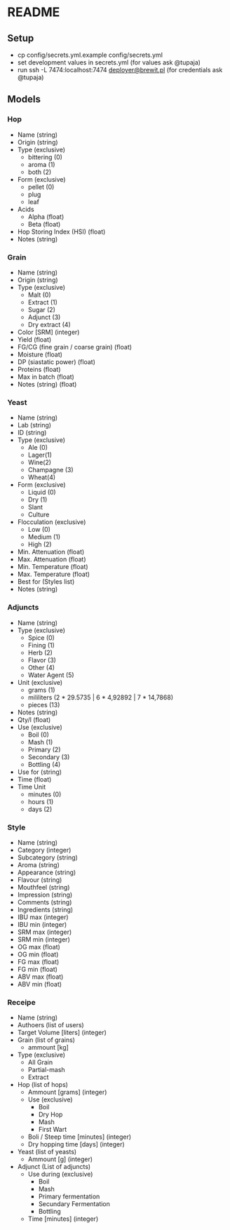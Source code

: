# README #

## Setup ##

* cp config/secrets.yml.example config/secrets.yml
* set development values in secrets.yml (for values ask @tupaja)
* run ssh -L 7474:localhost:7474 deployer@brewit.pl (for credentials ask @tupaja)

## Models ##

### Hop ###
* Name (string)
* Origin (string)
* Type (exclusive)
    * bittering (0)
    * aroma (1)
    * both (2)
* Form (exclusive)
    * pellet (0)
    * plug
    * leaf
* Acids
    * Alpha (float)
    * Beta (float)
* Hop Storing Index (HSI) (float)
* Notes (string)

### Grain ###
* Name (string)
* Origin (string)
* Type (exclusive)
    * Malt (0)
    * Extract (1)
    * Sugar (2)
    * Adjunct (3)
    * Dry extract (4)
* Color [SRM] (integer)
* Yield (float)
* FG/CG (fine grain / coarse grain) (float)
* Moisture (float)
* DP (siastatic power) (float)
* Proteins (float)
* Max in batch (float)
* Notes (string) (float)

### Yeast ###
* Name (string)
* Lab (string)
* ID (string)
* Type (exclusive)
    * Ale (0)
    * Lager(1)
    * Wine(2)
    * Champagne (3)
    * Wheat(4)
* Form (exclusive)
    * Liquid (0)
    * Dry (1)
    * Slant
    * Culture
* Flocculation (exclusive)
    * Low (0)
    * Medium (1)
    * High (2)
* Min. Attenuation (float)
* Max. Attenuation (float)
* Min. Temperature (float)
* Max. Temperature (float)
* Best for (Styles list)
* Notes (string)

### Adjuncts ###
* Name (string)
* Type (exclusive)
    * Spice (0)
    * Fining (1)
    * Herb (2)
    * Flavor (3)
    * Other (4)
    * Water Agent (5)
* Unit (exclusive)
    * grams (1)
    * mililiters (2 * 29.5735 | 6 * 4,92892 | 7 * 14,7868)
    * pieces (13)
* Notes (string)
* Qty/l (float)
* Use (exclusive)
    * Boil (0)
    * Mash (1)
    * Primary (2)
    * Secondary (3)
    * Bottling (4)
* Use for (string)
* Time (float)
* Time Unit
    * minutes (0)
    * hours (1)
    * days (2)

### Style ###
* Name (string)
* Category (integer)
* Subcategory (string)
* Aroma (string)
* Appearance (string)
* Flavour (string)
* Mouthfeel (string)
* Impression (string)
* Comments (string)
* Ingredients (string)
* IBU max (integer)
* IBU min (integer)
* SRM max (integer)
* SRM min (integer)
* OG max (float)
* OG min (float)
* FG max (float)
* FG min (float)
* ABV max (float)
* ABV min (float)

### Receipe ###
* Name (string)
* Authoers (list of users)
* Target Volume [liters] (integer)
* Grain (list of grains)
    * ammount [kg]
* Type (exclusive)
    * All Grain
    * Partial-mash
    * Extract
* Hop (list of hops)
    * Ammount [grams] (integer)
    * Use (exclusive)
        * Boil
        * Dry Hop
        * Mash
        * First Wart
    * Boli / Steep time [minutes] (integer)
    * Dry hopping time [days] (integer)
* Yeast (list of yeasts)
    * Ammount [g] (integer)
* Adjunct (List of adjuncts)
    * Use during (exclusive)
        * Boil
        * Mash
        * Primary fermentation
        * Secundary Fermentation
        * Bottling
    * Time [minutes] (integer)